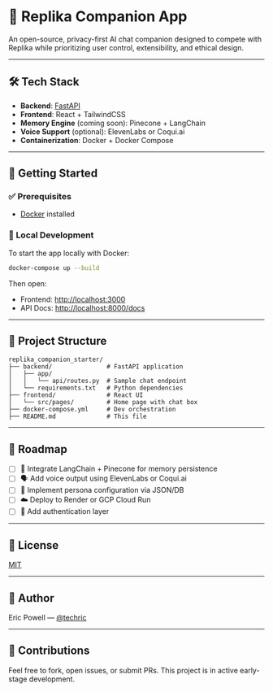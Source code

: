 # 🧠 Replika Companion App

An open-source, privacy-first AI chat companion designed to compete with Replika while prioritizing user control, extensibility, and ethical design.

---

## 🛠️ Tech Stack

- **Backend**: [FastAPI](https://fastapi.tiangolo.com/)
- **Frontend**: React + TailwindCSS
- **Memory Engine** (coming soon): Pinecone + LangChain
- **Voice Support** (optional): ElevenLabs or Coqui.ai
- **Containerization**: Docker + Docker Compose

---

## 🚀 Getting Started

### ✅ Prerequisites

- [Docker](https://www.docker.com/) installed

### 🔧 Local Development

To start the app locally with Docker:

```bash
docker-compose up --build
```

Then open:

- Frontend: [http://localhost:3000](http://localhost:3000)
- API Docs: [http://localhost:8000/docs](http://localhost:8000/docs)

---

## 📁 Project Structure

```
replika_companion_starter/
├── backend/               # FastAPI application
│   ├── app/
│   │   └── api/routes.py  # Sample chat endpoint
│   └── requirements.txt   # Python dependencies
├── frontend/              # React UI
│   └── src/pages/         # Home page with chat box
├── docker-compose.yml     # Dev orchestration
├── README.md              # This file
```

---

## 🧭 Roadmap

- [ ] 🔄 Integrate LangChain + Pinecone for memory persistence
- [ ] 🗣️ Add voice output using ElevenLabs or Coqui.ai
- [ ] 🧩 Implement persona configuration via JSON/DB
- [ ] ☁️ Deploy to Render or GCP Cloud Run
- [ ] 🔐 Add authentication layer

---

## 📜 License

[MIT](https://opensource.org/licenses/MIT)

---

## 👤 Author

Eric Powell — [@techric](https://github.com/techric)

---

## 🤝 Contributions

Feel free to fork, open issues, or submit PRs. This project is in active early-stage development.
